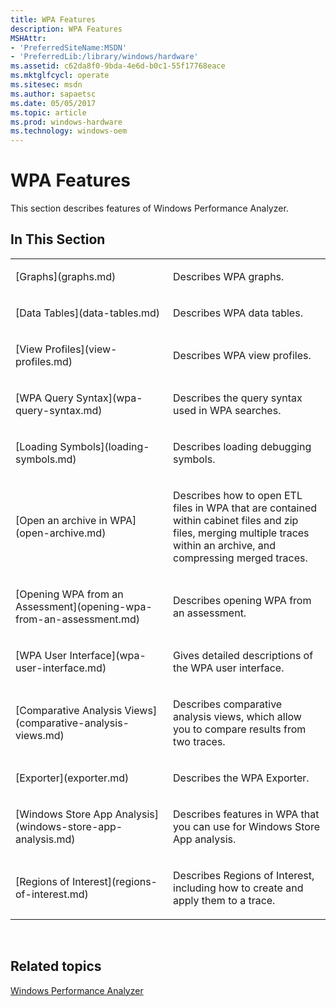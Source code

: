 ```yaml
---
title: WPA Features
description: WPA Features
MSHAttr:
- 'PreferredSiteName:MSDN'
- 'PreferredLib:/library/windows/hardware'
ms.assetid: c62da8f0-9bda-4e6d-b0c1-55f17768eace
ms.mktglfcycl: operate
ms.sitesec: msdn
ms.author: sapaetsc
ms.date: 05/05/2017
ms.topic: article
ms.prod: windows-hardware
ms.technology: windows-oem
---
```


# WPA Features


This section describes features of Windows Performance Analyzer.

## In This Section


<table>
<colgroup>
<col width="50%" />
<col width="50%" />
</colgroup>
<tbody>
<tr class="odd">
<td><p>[Graphs](graphs.md)</p></td>
<td><p>Describes WPA graphs.</p></td>
</tr>
<tr class="even">
<td><p>[Data Tables](data-tables.md)</p></td>
<td><p>Describes WPA data tables.</p></td>
</tr>
<tr class="odd">
<td><p>[View Profiles](view-profiles.md)</p></td>
<td><p>Describes WPA view profiles.</p></td>
</tr>
<tr class="even">
<td><p>[WPA Query Syntax](wpa-query-syntax.md)</p></td>
<td><p>Describes the query syntax used in WPA searches.</p></td>
</tr>
<tr class="odd">
<td><p>[Loading Symbols](loading-symbols.md)</p></td>
<td><p>Describes loading debugging symbols.</p></td>
</tr>
<tr class="even">
<td><p>[Open an archive in WPA](open-archive.md)</p></td>
<td><p>Describes how to open ETL files in WPA that are contained within cabinet files and zip files, merging multiple traces within an archive, and compressing merged traces.</p></td>
</tr>
<tr class="odd">
<td><p>[Opening WPA from an Assessment](opening-wpa-from-an-assessment.md)</p></td>
<td><p>Describes opening WPA from an assessment.</p></td>
</tr>
<tr class="even">
<td><p>[WPA User Interface](wpa-user-interface.md)</p></td>
<td><p>Gives detailed descriptions of the WPA user interface.</p></td>
</tr>
<tr class="odd">
<td><p>[Comparative Analysis Views](comparative-analysis-views.md)</p></td>
<td><p>Describes comparative analysis views, which allow you to compare results from two traces.</p></td>
</tr>
<tr class="even">
<td><p>[Exporter](exporter.md)</p></td>
<td><p>Describes the WPA Exporter.</p></td>
</tr>
<tr class="odd">
<td><p>[Windows Store App Analysis](windows-store-app-analysis.md)</p></td>
<td><p>Describes features in WPA that you can use for Windows Store App analysis.</p></td>
</tr>
<!--Not ready to be linked. [v-gmoor, 2016-09-02]
<tr class="even">
<td><p>[Reference sets and the system-wide effects on memory use](wpa-reference-set.md)</p></td>
<td><p>Describes how and why to analyze memory use by recording the trace of a reference set,
which more accurately reflects the effects of a scenario than a working set.</p></td>
</tr>
-->
<tr class="even">
<td><p>[Regions of Interest](regions-of-interest.md)</p></td>
<td><p>Describes Regions of Interest, including how to create and apply them to a trace.</p></td>
</tr>
</tbody>
</table>

 

## Related topics


[Windows Performance Analyzer](windows-performance-analyzer.md)

 

 







